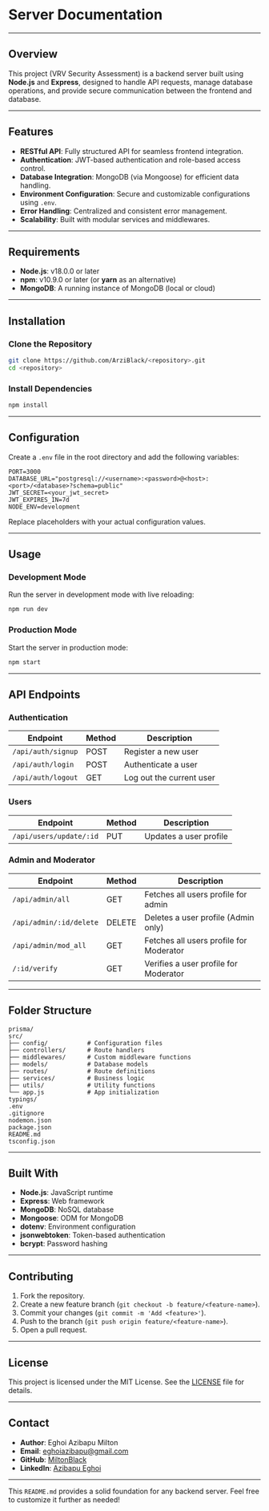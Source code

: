 # Server Documentation

---

## Overview

This project (VRV Security Assessment) is a backend server built using **Node.js** and **Express**, designed to handle API requests, manage database operations, and provide secure communication between the frontend and database.

---

## Features

- **RESTful API**: Fully structured API for seamless frontend integration.
- **Authentication**: JWT-based authentication and role-based access control.
- **Database Integration**: MongoDB (via Mongoose) for efficient data handling.
- **Environment Configuration**: Secure and customizable configurations using `.env`.
- **Error Handling**: Centralized and consistent error management.
- **Scalability**: Built with modular services and middlewares.

---

## Requirements

- **Node.js**: v18.0.0 or later
- **npm**: v10.9.0 or later (or **yarn** as an alternative)
- **MongoDB**: A running instance of MongoDB (local or cloud)

---

## Installation

### Clone the Repository

```bash
git clone https://github.com/ArziBlack/<repository>.git
cd <repository>
```

### Install Dependencies

```bash
npm install
```

---

## Configuration

Create a `.env` file in the root directory and add the following variables:

```env
PORT=3000
DATABASE_URL="postgresql://<username>:<password>@<host>:<port>/<database>?schema=public"
JWT_SECRET=<your_jwt_secret>
JWT_EXPIRES_IN=7d
NODE_ENV=development
```

Replace placeholders with your actual configuration values.

---

## Usage

### Development Mode

Run the server in development mode with live reloading:

```bash
npm run dev
```

### Production Mode

Start the server in production mode:

```bash
npm start
```

---

## API Endpoints

### Authentication

| Endpoint           | Method | Description              |
| ------------------ | ------ | ------------------------ |
| `/api/auth/signup` | POST   | Register a new user      |
| `/api/auth/login`  | POST   | Authenticate a user      |
| `/api/auth/logout` | GET    | Log out the current user |

### Users

| Endpoint                | Method | Description            |
| ----------------------- | ------ | ---------------------- |
| `/api/users/update/:id` | PUT    | Updates a user profile |

### Admin and Moderator

| Endpoint                | Method | Description                             |
| ----------------------- | ------ | --------------------------------------- |
| `/api/admin/all`        | GET    | Fetches all users profile for admin     |
| `/api/admin/:id/delete` | DELETE | Deletes a user profile (Admin only)     |
| `/api/admin/mod_all`    | GET    | Fetches all users profile for Moderator |
| `/:id/verify`           | GET    | Verifies a user profile for Moderator   |

---

## Folder Structure

```
prisma/
src/
├── config/           # Configuration files
├── controllers/      # Route handlers
├── middlewares/      # Custom middleware functions
├── models/           # Database models
├── routes/           # Route definitions
├── services/         # Business logic
├── utils/            # Utility functions
└── app.js            # App initialization
typings/
.env
.gitignore
nodemon.json
package.json
README.md
tsconfig.json
```

---

## Built With

- **Node.js**: JavaScript runtime
- **Express**: Web framework
- **MongoDB**: NoSQL database
- **Mongoose**: ODM for MongoDB
- **dotenv**: Environment configuration
- **jsonwebtoken**: Token-based authentication
- **bcrypt**: Password hashing

---

## Contributing

1. Fork the repository.
2. Create a new feature branch (`git checkout -b feature/<feature-name>`).
3. Commit your changes (`git commit -m 'Add <feature>'`).
4. Push to the branch (`git push origin feature/<feature-name>`).
5. Open a pull request.

---

## License

This project is licensed under the MIT License. See the [LICENSE](LICENSE) file for details.

---

## Contact

- **Author**: Eghoi Azibapu Milton
- **Email**: eghoiazibapu@gmail.com
- **GitHub**: [MiltonBlack](https://github.com/MiltonBlack)
- **LinkedIn**: [Azibapu Eghoi](https://www.linkedin.com/in/azibapu-eghoi-5379b7240/)

---

This `README.md` provides a solid foundation for any backend server. Feel free to customize it further as needed!
